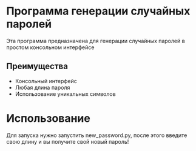 # Программа генерации случайных паролей
Эта программа предназначена для генерации случайных паролей в простом консольном интерфейсе

## Преимущества
- Консольный интерфейс
- Любая длина пароля
- Использование уникальных символов

# Использование
Для запуска нужно запустить new_password.py, после этого введите свою длину и вы получите свой новый пароль!